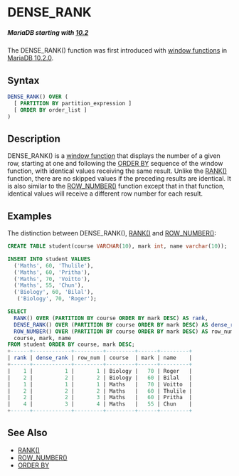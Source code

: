 # DENSE_RANK

##### MariaDB starting with [10.2](/kb/en/what-is-mariadb-102/)

The DENSE_RANK() function was first introduced with [window functions](/built-in-functions/special-functions/window-functions/) in [MariaDB 10.2.0](/kb/en/mariadb-1020-release-notes/).

## Syntax

```sql
DENSE_RANK() OVER (
  [ PARTITION BY partition_expression ]
  [ ORDER BY order_list ]
) 
```

## Description

DENSE_RANK() is a [window function](/built-in-functions/special-functions/window-functions/) that displays the number of a given row, starting at one and following the [ORDER BY](/sql-statements-structure/sql-statements/data-manipulation/selecting-data/order-by/) sequence of the window function, with identical values receiving the same result. Unlike the  [RANK()](/built-in-functions/special-functions/window-functions/rank/) function, there are no skipped values if the preceding results are identical. It is also similar to the [ROW_NUMBER()](/built-in-functions/special-functions/window-functions/row_number/) function except that in that function, identical values will receive a different row number for each result.

## Examples

The distinction between DENSE_RANK(), [RANK()](/built-in-functions/special-functions/window-functions/rank/) and [ROW_NUMBER()](/built-in-functions/special-functions/window-functions/row_number/):

```sql
CREATE TABLE student(course VARCHAR(10), mark int, name varchar(10));

INSERT INTO student VALUES 
  ('Maths', 60, 'Thulile'),
  ('Maths', 60, 'Pritha'),
  ('Maths', 70, 'Voitto'),
  ('Maths', 55, 'Chun'),
  ('Biology', 60, 'Bilal'),
   ('Biology', 70, 'Roger');

SELECT 
  RANK() OVER (PARTITION BY course ORDER BY mark DESC) AS rank, 
  DENSE_RANK() OVER (PARTITION BY course ORDER BY mark DESC) AS dense_rank, 
  ROW_NUMBER() OVER (PARTITION BY course ORDER BY mark DESC) AS row_num, 
  course, mark, name 
FROM student ORDER BY course, mark DESC;
+------+------------+---------+---------+------+---------+
| rank | dense_rank | row_num | course  | mark | name    |
+------+------------+---------+---------+------+---------+
|    1 |          1 |       1 | Biology |   70 | Roger   |
|    2 |          2 |       2 | Biology |   60 | Bilal   |
|    1 |          1 |       1 | Maths   |   70 | Voitto  |
|    2 |          2 |       2 | Maths   |   60 | Thulile |
|    2 |          2 |       3 | Maths   |   60 | Pritha  |
|    4 |          3 |       4 | Maths   |   55 | Chun    |
+------+------------+---------+---------+------+---------+
```

## See Also

- [RANK()](/built-in-functions/special-functions/window-functions/rank/)
- [ROW_NUMBER()](/built-in-functions/special-functions/window-functions/row_number/)
- [ORDER BY](/sql-statements-structure/sql-statements/data-manipulation/selecting-data/order-by/)